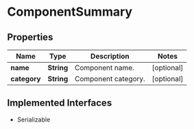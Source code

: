 

# ComponentSummary

## Properties

Name | Type | Description | Notes
------------ | ------------- | ------------- | -------------
**name** | **String** | Component name. |  [optional]
**category** | **String** | Component category. |  [optional]


## Implemented Interfaces

* Serializable


